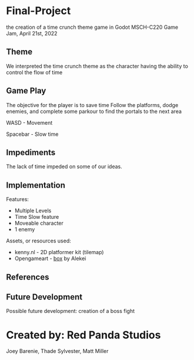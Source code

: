 # Final-Project
the creation of a time crunch theme game in Godot
MSCH-C220 Game Jam, April 21st, 2022

## Theme
We interpreted the time crunch theme as the character having the ability to control the flow of time

## Game Play
The objective for the player is to save time
Follow the platforms, dodge enemies, and complete some parkour to find the portals to the next area

WASD - Movement

Spacebar - Slow time

## Impediments
The lack of time impeded on some of our ideas.

## Implementation
Features:
- Multiple Levels
- Time Slow feature
- Moveable character
- 1 enemy

Assets, or resources used:
- kenny.nl - 2D platformer kit (tilemap)
- Opengameart - [box](https://opengameart.org/content/box-2) by Alekei

## References


## Future Development
Possible future development: creation of a boss fight

# Created by: Red Panda Studios
Joey Barenie, Thade Sylvester, Matt Miller
